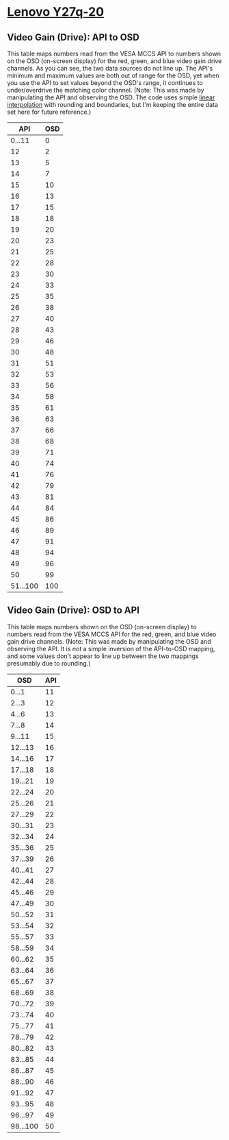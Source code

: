# [Lenovo Y27q-20](https://support.lenovo.com/us/en/solutions/pd500310-lenovo-y27q-20-monitor-overview)

## Video Gain (Drive): API to OSD
This table maps numbers read from the VESA MCCS API to numbers shown on the OSD (on-screen display) for the red, green, and blue video gain drive channels. As you can see, the two data sources do not line up. The API's minimum and maximum values are both out of range for the OSD, yet when you use the API to set values beyond the OSD's range, it continues to under/overdrive the matching color channel. (Note: This was made by manipulating the API and observing the OSD. The code uses simple [linear interpolation](https://calculator-online.net/linear-interpolation-calculator/) with rounding and boundaries, but I'm keeping the entire data set here for future reference.)

| API | OSD |
| --- | --- |
| 0...11 | 0 |
| 12 | 2 |
| 13 | 5 |
| 14 | 7 |
| 15 | 10 |
| 16 | 13 |
| 17 | 15 |
| 18 | 18 |
| 19 | 20 |
| 20 | 23 |
| 21 | 25 |
| 22 | 28 |
| 23 | 30 |
| 24 | 33 |
| 25 | 35 |
| 26 | 38 |
| 27 | 40 |
| 28 | 43 |
| 29 | 46 |
| 30 | 48 |
| 31 | 51 |
| 32 | 53 |
| 33 | 56 |
| 34 | 58 |
| 35 | 61 |
| 36 | 63 |
| 37 | 66 |
| 38 | 68 |
| 39 | 71 |
| 40 | 74 |
| 41 | 76 |
| 42 | 79 |
| 43 | 81 |
| 44 | 84 |
| 45 | 86 |
| 46 | 89 |
| 47 | 91 |
| 48 | 94 |
| 49 | 96 |
| 50 | 99 |
| 51...100 | 100 |

## Video Gain (Drive): OSD to API
This table maps numbers shown on the OSD (on-screen display) to numbers read from the VESA MCCS API for the red, green, and blue video gain drive channels. (Note: This was made by manipulating the OSD and observing the API. It is *not* a simple inversion of the API-to-OSD mapping, and some values don't appear to line up between the two mappings presumably due to rounding.)

| OSD | API |
| --- | --- |
| 0...1 | 11 |
| 2...3 | 12 |
| 4...6 | 13 |
| 7...8 | 14 |
| 9...11 | 15 |
| 12...13 | 16 |
| 14...16 | 17 |
| 17...18 | 18 |
| 19...21 | 19 |
| 22...24 | 20 |
| 25...26 | 21 |
| 27...29 | 22 |
| 30...31 | 23 |
| 32...34 | 24 |
| 35...36 | 25 |
| 37...39 | 26 |
| 40...41 | 27 |
| 42...44 | 28 |
| 45...46 | 29 |
| 47...49 | 30 |
| 50...52 | 31 |
| 53...54 | 32 |
| 55...57 | 33 |
| 58...59 | 34 |
| 60...62 | 35 |
| 63...64 | 36 |
| 65...67 | 37 |
| 68...69 | 38 |
| 70...72 | 39 |
| 73...74 | 40 |
| 75...77 | 41 |
| 78...79 | 42 |
| 80...82 | 43 |
| 83...85 | 44 |
| 86...87 | 45 |
| 88...90 | 46 |
| 91...92 | 47 |
| 93...95 | 48 |
| 96...97 | 49 |
| 98...100 | 50 |

